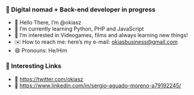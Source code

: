 ### 👋 Digital nomad + Back-end developer in progress
- 👋 Hello There, I’m @okiasz
- 🌱 I’m currently learning Python, PHP and JavaScript
- 👀 I’m interested in Videogames, films and always learning new things!
- ✉️ How to reach me: here’s my e-mail: okiasbusiness@gmail.com
- 😄 Pronouns: He/Him

### 📌 Interesting Links 

- 🐣 https://twitter.com/okiasz
- 💼 https://www.linkedin.com/in/sergio-aguado-moreno-a79192245/
